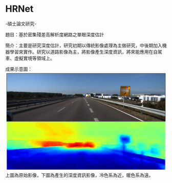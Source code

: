 # HRNet
-碩士論文研究-

題目：基於密集殘差高解析度網路之單眼深度估計

簡介：主要是研究深度估計，研究初期以傳統影像處理為主做研究，中後期加入機器學習來實作。研究以道路影像為主，將影像產生深度資訊，將來能應用在自駕車、虛擬實境等領域上。

成果示意圖：
![image](https://github.com/willy010074/HRNet/blob/master/result.png)
上圖為原始影像，下圖為產生的深度資訊影像，冷色系為近，暖色系為遠。
